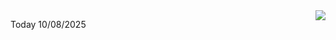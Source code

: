 <img align="right" src="https://media.giphy.com/media/M9gbBd9nbDrOTu1Mqx/giphy.gif">


Today 10/08/2025

